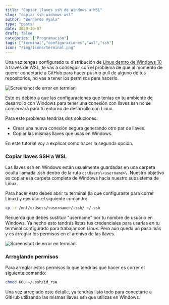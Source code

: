 ```yaml
---
title: "Copiar llaves ssh de Windows a WSL"
slug: "copiar-ssh-widnows-wsl"
author: "Bernardo Ayala"
type: "posts"
date: 2020-10-07
draft: false
categories: ["Programación"]
tags: ["terminal","configuraciones","wsl","ssh"]
icon: "/img/icons/terminal.png"
---
```


Una vez tengas configurado tu distribución de [Linux dentro de Windows 10](/instalar-wsl/) a través de WSL, te vas a conseguir con el problema de que al momento de querer conectarte a GitHub para hacer push o pull de alguno de tus repositorios, no vas a tener los permisos para hacerlo.

![Screenshot de error en termianl](/img/screenshots/ssh-sharing-1.webp)

Esto es debido a que las configuraciones que tenías en tu ambiente de desarrollo con Windows para tener una conexión con llaves ssh no se conservará para tu entorno de desarrollo con Linux.

Para este problema tendrías dos soluciones:

- Crear una nueva conexión segura generando otro par de llaves.
- Copiar las mismas llaves que usas en Windows.

En este tutorial voy a explicar como hacer la segunda opción.

### Copiar llaves SSH a WSL

Las llaves ssh en Windows están usualmente guardadas en una carpeta oculta llamada .ssh dentro de la ruta `c:\Users\<username>\`. Nuestro objetivo es copiar esa carpeta completa de Windows hacia nuestro subsistema de Linux.

Para hacer esto debes abrir tu terminal (la que configuraste para correr Linux) y ejecutar el siguiente comando:

```bash
cp -r /mnt/c/Users/<username>/.ssh/ ~/.ssh
```

Recuerda que debes sustituir "username" por tu nombre de usuario en Windows. Ya hecho esto tendrás listas tus credenciales para usarlas en tu terminal configurado para trabajar con Linux. Pero aún queda un paso más y es arreglar los permisos en el archivo de las llaves.

![Screenshot de error en termianl](/img/screenshots/ssh-sharing-2.webp)

### Arreglando permisos

Para arreglar estos permisos lo que tendrías que hacer es correr el siguiente comando:

```bash
chmod 600 ~/.ssh/id_rsa
```

Una vez arreglado este detalle, ya tendrás listo todo para conectarte a GitHub utilizando las mismas llaves ssh que utilizas en Windows.